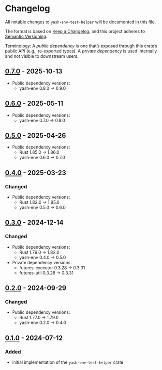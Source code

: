# Changelog

All notable changes to `yash-env-test-helper` will be documented in this file.

The format is based on [Keep a Changelog](https://keepachangelog.com/en/1.1.0/),
and this project adheres to [Semantic Versioning](https://semver.org/spec/v2.0.0.html).

Terminology: A _public dependency_ is one that’s exposed through this crate’s
public API (e.g., re-exported types).
A _private dependency_ is used internally and not visible to downstream users.

## [0.7.0] - 2025-10-13

- Public dependency versions:
    - yash-env 0.8.0 → 0.9.0

## [0.6.0] - 2025-05-11

- Public dependency versions:
    - yash-env 0.7.0 → 0.8.0

## [0.5.0] - 2025-04-26

- Public dependency versions:
    - Rust 1.85.0 → 1.86.0
    - yash-env 0.6.0 → 0.7.0

## [0.4.0] - 2025-03-23

### Changed

- Public dependency versions:
    - Rust 1.82.0 → 1.85.0
    - yash-env 0.5.0 → 0.6.0

## [0.3.0] - 2024-12-14

### Changed

- Public dependency versions:
    - Rust 1.79.0 → 1.82.0
    - yash-env 0.4.0 → 0.5.0
- Private dependency versions:
    - futures-executor 0.3.28 → 0.3.31
    - futures-util 0.3.28 → 0.3.31

## [0.2.0] - 2024-09-29

### Changed

- Public dependency versions:
    - Rust 1.77.0 → 1.79.0
    - yash-env 0.2.0 → 0.4.0

## [0.1.0] - 2024-07-12

### Added

- Initial implementation of the `yash-env-test-helper` crate

[0.7.0]: https://github.com/magicant/yash-rs/releases/tag/yash-env-test-helper-0.7.0
[0.6.0]: https://github.com/magicant/yash-rs/releases/tag/yash-env-test-helper-0.6.0
[0.5.0]: https://github.com/magicant/yash-rs/releases/tag/yash-env-test-helper-0.5.0
[0.4.0]: https://github.com/magicant/yash-rs/releases/tag/yash-env-test-helper-0.4.0
[0.3.0]: https://github.com/magicant/yash-rs/releases/tag/yash-env-test-helper-0.3.0
[0.2.0]: https://github.com/magicant/yash-rs/releases/tag/yash-env-test-helper-0.2.0
[0.1.0]: https://github.com/magicant/yash-rs/releases/tag/yash-env-test-helper-0.1.0
